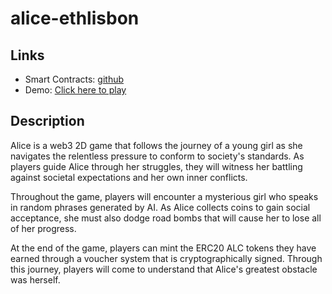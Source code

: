 # alice-ethlisbon

## Links

* Smart Contracts: [github](https://github.com/Tisi22/alice-ethlisbon/tree/main/contracts)
* Demo: [Click here to play](https://gateway.lighthouse.storage/ipfs/QmW2viniaa2NLD2V8m9Uw87maNs6jFCJG7wQGbkAmqWyrD/)

## Description

Alice is a web3 2D game that follows the journey of a young girl as she navigates the relentless pressure to conform to society's standards. As players guide Alice through her struggles, they will witness her battling against societal expectations and her own inner conflicts.

Throughout the game, players will encounter a mysterious girl who speaks in random phrases generated by AI. As Alice collects coins to gain social acceptance, she must also dodge road bombs that will cause her to lose all of her progress.

At the end of the game, players can mint the ERC20 ALC tokens they have earned through a voucher system that is cryptographically signed. Through this journey, players will come to understand that Alice's greatest obstacle was herself.